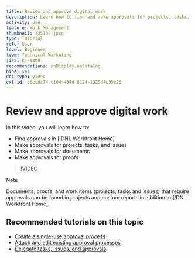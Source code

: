 ```yaml
---
title: Review and approve digital work
description: Learn how to find and make approvals for projects, tasks, issues, documents, and proofs in [!DNL Workfront Home].
activity: use
feature: Work Management
thumbnail: 335108.jpeg
type: Tutorial
role: User
level: Beginner
team: Technical Marketing
jira: KT-8808
recommendations: noDisplay,noCatalog
hide: yes
doc-type: video
exl-id: c6eedc74-c104-434d-8124-1329d4e39e25
---
```

# Review and approve digital work

In this video, you will learn how to:

* Find approvals in [!DNL Workfront Home]
* Make approvals for projects, tasks, and issues
* Make approvals for documents
* Make approvals for proofs

>[!VIDEO](https://video.tv.adobe.com/v/335108/?quality=12&learn=on)


>[!NOTE]
>
>Documents, proofs, and work items (projects, tasks and issues) that require approvals can be found in projects and custom reports in addition to [!DNL Workfront Home].

## Recommended tutorials on this topic

* [Create a single-use approval process](/help/manage-work/approval-processes-and-milestone-paths/create-a-single-use-approval-process.md)
* [Attach and edit existing approval processes](/help/manage-work/approval-processes-and-milestone-paths/attach-and-edit-existing-approval-processes.md)
* [Delegate tasks, issues, and approvals](/help/manage-work/approval-processes-and-milestone-paths/delegate-approvals.md)


<!---
learn more URLS
Approving work
Home area for Reviewers
Guides
Home overview for Reviewers
Issue page overview
--->
